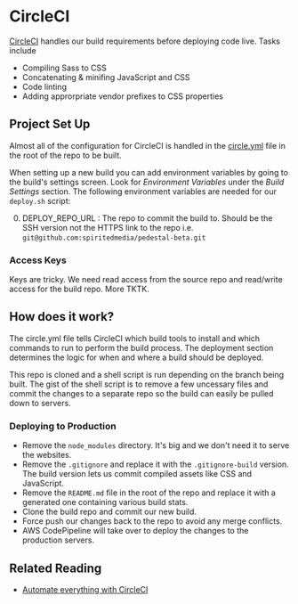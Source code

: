 # CircleCI

[CircleCI](https://circleci.com/dashboard) handles our build requirements before deploying code live. Tasks include
 
 - Compiling Sass to CSS
 - Concatenating & minifing JavaScript and CSS
 - Code linting
 - Adding approrpriate vendor prefixes to CSS properties

## Project Set Up
 
Almost all of the configuration for CircleCI is handled in the [circle.yml](https://circleci.com/docs/config-sample/) file in the root of the repo to be built. 
 
When setting up a new build you can add environment variables by going to the build's settings screen. Look for _Environment Variables_ under the _Build Settings_ section. The following environment variables are needed for our `deploy.sh` script:

0. DEPLOY_REPO_URL : The repo to commit the build to. Should be the SSH version not the HTTPS link to the repo i.e. `git@github.com:spiritedmedia/pedestal-beta.git`

### Access Keys
Keys are tricky. We need read access from the source repo and read/write access for the build repo. More TKTK.

## How does it work?

The circle.yml file tells CircleCI which build tools to install and which commands to run to perform the build process. The deployment section determines the logic for when and where a build should be deployed.

This repo is cloned and a shell script is run depending on the branch being built. The gist of the shell script is to remove a few uncessary files and commit the changes to a separate repo so the build can easily be pulled down to servers.

### Deploying to Production
 - Remove the `node_modules` directory. It's big and we don't need it to serve the websites.
 - Remove the `.gitignore` and replace it with the `.gitignore-build` version. The build version lets us commit compiled assets like CSS and JavaScript.
 - Remove the `README.md` file in the root of the repo and replace it with a generated one containing various build stats. 
 - Clone the build repo and commit our new build. 
 - Force push our changes back to the repo to avoid any merge conflicts. 
 - AWS CodePipeline will take over to deploy the changes to the production servers.

## Related Reading

 - [Automate everything with CircleCI](http://frankiesardo.github.io/posts/2015-04-19-automate-everything-with-circleci.html)